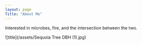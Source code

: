 ```yaml
---
layout: page
Title: "About Me"
---
```


Interested in microbes, fire, and the intersection between the two. 

![title](/assets/Sequoia Tree DBH (1).jpg)
